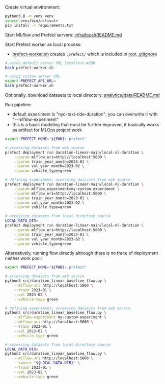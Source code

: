 Create virtual environment:
```bash
python3.8 -m venv venv
source venv/bin/activate
pip install -r requirements.txt
```

Start MLflow and Prefect servers: [infra/local/README.md](/infra/local/README.md)

Start Prefect worker as local process:
- [prefect-worker.sh](./prefect-worker.sh) creates `.prefect/` which is included in [root .gitignore](/.gitignore)
```bash
# using default server URL localhost:4200
bash prefect-worker.sh

# using custom server URL
export PREFECT_API_URL=
bash prefect-worker.sh
```

Optionally, download datasets to local directory: [analytics/data/README.md](/analytics/data/README.md)

Run pipeline:
- default experiment is "nyc-taxi-ride-duration"; you can overwrite it with "--mlflow-experiment"
- this is a basic modeling that must be further improved, it basically works as artifact for MLOps project work
```bash
export PREFECT_HOME="${PWD}/.prefect"

# accessing datasets from web source
prefect deployment run duration-linear-main/local-ml-duration \
    --param mlflow_uri=http://localhost:5000 \
    --param train_year_month=2023-01 \
    --param val_year_month=2023-02 \
    --param vehicle_type=green

# defining experiment; accessing datasets from web source
prefect deployment run duration-linear-main/local-ml-duration \
    --param mlflow_experiment=my-custom-experiment \
    --param mlflow_uri=http://localhost:5000 \
    --param train_year_month=2023-01 \
    --param val_year_month=2023-02 \
    --param vehicle_type=green

# accessing datasets from local directory source
LOCAL_DATA_DIR=
prefect deployment run duration-linear-main/local-ml-duration \
    --param mlflow_uri=http://localhost:5000 \
    --param train_year_month=2023-01 \
    --param val_year_month=2023-02 \
    --param vehicle_type=green
```

Alternatively, running flow directly although there is no trace of deployment neither work pool:
```bash
export PREFECT_HOME="${PWD}/.prefect"

# accessing datasets from web source
python3 src/duration_linear_baseline_flow.py \
    --mlflow-uri http://localhost:5000 \
    --train 2023-01 \
    --val 2023-02 \
    --vehicle-type green

# defining experiment; accessing datasets from web source
python3 src/duration_linear_baseline_flow.py \
    --mlflow-experiment my-custom-experiment \
    --mlflow-uri http://localhost:5000 \
    --train 2023-01 \
    --val 2023-02 \
    --vehicle-type green

# accessing datasets from local directory source
LOCAL_DATA_DIR=
python3 src/duration_linear_baseline_flow.py \
    --mlflow-uri http://localhost:5000 \
    --source "${LOCAL_DATA_DIR}" \
    --train 2023-01 \
    --val 2023-02 \
    --vehicle-type green
```
